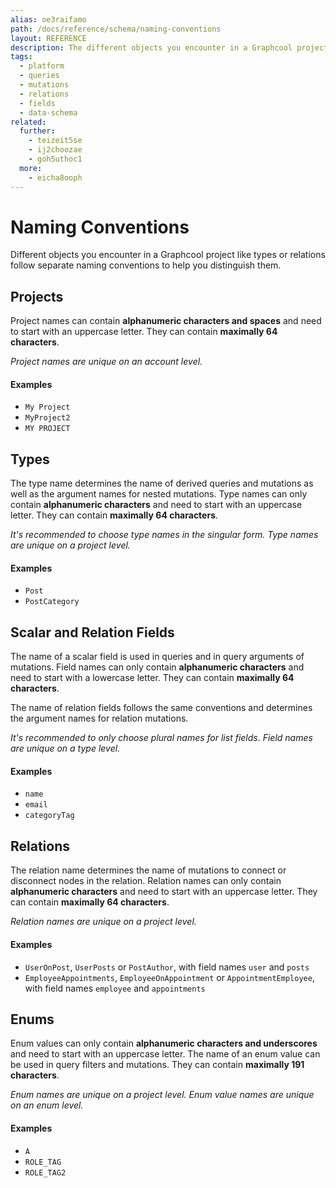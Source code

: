 ```yaml
---
alias: oe3raifamo
path: /docs/reference/schema/naming-conventions
layout: REFERENCE
description: The different objects you encounter in a Graphcool project like types or relations follow separate naming conventions to help you distinguish them.
tags:
  - platform
  - queries
  - mutations
  - relations
  - fields
  - data-schema
related:
  further:
    - teizeit5se
    - ij2choozae
    - goh5uthoc1
  more:
    - eicha8ooph
---
```


# Naming Conventions

Different objects you encounter in a Graphcool project like types or relations follow separate naming conventions to help you distinguish them.

## Projects

Project names can contain **alphanumeric characters and spaces** and need to start with an uppercase letter. They can contain **maximally 64 characters**.

*Project names are unique on an account level.*

#### Examples

* `My Project`
* `MyProject2`
* `MY PROJECT`

## Types

The type name determines the name of derived queries and mutations as well as the argument names for nested mutations. Type names can only contain **alphanumeric characters** and need to start with an uppercase letter. They can contain **maximally 64 characters**.

*It's recommended to choose type names in the singular form.*
*Type names are unique on a project level.*

#### Examples

* `Post`
* `PostCategory`

## Scalar and Relation Fields

The name of a scalar field is used in queries and in query arguments of mutations. Field names can only contain **alphanumeric characters** and need to start with a lowercase letter. They can contain **maximally 64 characters**.

The name of relation fields follows the same conventions and determines the argument names for relation mutations.

*It's recommended to only choose plural names for list fields*.
*Field names are unique on a type level.*

#### Examples

* `name`
* `email`
* `categoryTag`

## Relations

The relation name determines the name of mutations to connect or disconnect nodes in the relation. Relation names can only contain **alphanumeric characters** and need to start with an uppercase letter. They can contain **maximally 64 characters**.

*Relation names are unique on a project level.*

#### Examples

* `UserOnPost`, `UserPosts` or `PostAuthor`, with field names `user` and `posts`
* `EmployeeAppointments`, `EmployeeOnAppointment` or `AppointmentEmployee`, with field names `employee` and `appointments`

## Enums

Enum values can only contain **alphanumeric characters and underscores** and need to start with an uppercase letter.
The name of an enum value can be used in query filters and mutations. They can contain **maximally 191 characters**.

*Enum names are unique on a project level.*
*Enum value names are unique on an enum level.*

#### Examples

* `A`
* `ROLE_TAG`
* `ROLE_TAG2`

